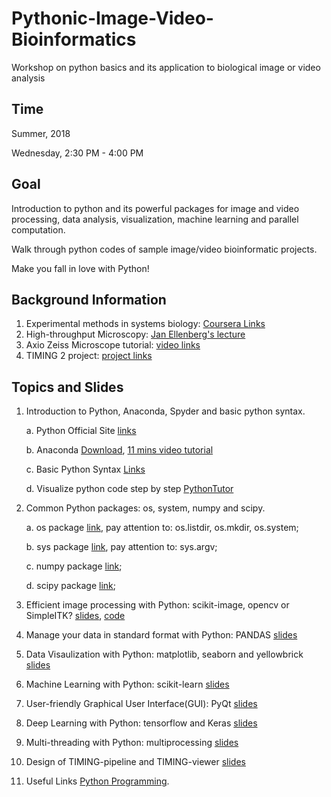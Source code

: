 # Pythonic-Image-Video-Bioinformatics
Workshop on python basics and its application to biological image or video analysis

## Time
Summer, 2018

Wednesday, 2:30 PM - 4:00 PM

## Goal
Introduction to python and its powerful packages for image and video processing, data analysis, visualization, machine learning and parallel computation.

Walk through python codes of sample image/video bioinformatic projects.

Make you fall in love with Python!

## Background Information
  1. Experimental methods in systems biology: [Coursera Links](https://www.coursera.org/learn/experimental-methods)
  2. High-throughput Microscopy: [Jan Ellenberg's lecture](https://www.youtube.com/watch?v=QrrCjC1eQaI&t=6s)
  3. Axio Zeiss Microscope tutorial: [video links](https://www.youtube.com/watch?v=_S7Tf3J0ylg&t=1234s)
  4. TIMING 2 project: [project links](https://github.com/troylhy1991/TIMING2)

## Topics and Slides
  1. Introduction to Python, Anaconda, Spyder and basic python syntax.
       
        a. Python Official Site [links](https://www.python.org/)
       
        b. Anaconda [Download](https://www.anaconda.com/download/), [11 mins video tutorial](https://www.youtube.com/watch?v=YJC6ldI3hWk)
       
        c. Basic Python Syntax [Links](https://www.learnpython.org/)
       
        d. Visualize python code step by step [PythonTutor](http://pythontutor.com/)

  2. Common Python packages: os, system, numpy and scipy.
  
        a. os package [link](https://www.tutorialspoint.com/python/os_file_methods.htm), pay attention to: os.listdir, os.mkdir, os.system;
      
        b. sys package [link](https://www.python-course.eu/sys_module.php), pay attention to: sys.argv;
      
        c. numpy package [link](http://cs231n.github.io/python-numpy-tutorial/);
      
        d. scipy package [link](https://www.tutorialspoint.com/scipy/index.htm);
  
  3. Efficient image processing with Python: scikit-image, opencv or SimpleITK? [slides](https://github.com/troylhy1991/Pythonic-Image-Video-Bioinformatics/tree/master/slides), [code](https://github.com/troylhy1991/Pythonic-Image-Video-Bioinformatics/tree/master/samples/No3)
  
  4. Manage your data in standard format with Python: PANDAS [slides](https://web.stanford.edu/~jacobp2/src/materials/lec/lecture6.pdf)
  
  5. Data Visaulization with Python: matplotlib, seaborn and yellowbrick [slides]()
  
  6. Machine Learning with Python: scikit-learn [slides]()
  
  7. User-friendly Graphical User Interface(GUI): PyQt [slides]()
  
  8. Deep Learning with Python: tensorflow and Keras [slides]()
  
  9. Multi-threading with Python: multiprocessing [slides]()
  
  10. Design of TIMING-pipeline and TIMING-viewer [slides]()
  
  11. Useful Links [Python Programming](https://pythonprogramming.net/).


